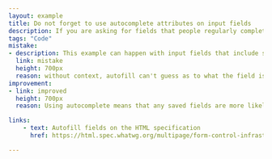 ```yaml
---
layout: example
title: Do not forget to use autocomplete attributes on input fields
description: If you are asking for fields that people regularly complete, autocomplete helps them save time by helping their web browser guess the response.
tags: "Code"
mistake:
- description: This example can happen with input fields that include saved information like a username, email address or password. Try this with a browser such as Safari.
  link: mistake
  height: 700px
  reason: without context, autofill can't guess as to what the field is.
improvement:
- link: improved
  height: 700px
  reason: Using autocomplete means that any saved fields are more likely to be correctly suggested

links:
    - text: Autofill fields on the HTML specification
      href: https://html.spec.whatwg.org/multipage/form-control-infrastructure.html#autofill

---
```

